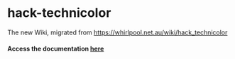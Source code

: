 # hack-technicolor

The new Wiki, migrated from https://whirlpool.net.au/wiki/hack_technicolor

#### Access the documentation [here](https://hack-technicolor.rtfd.io)

